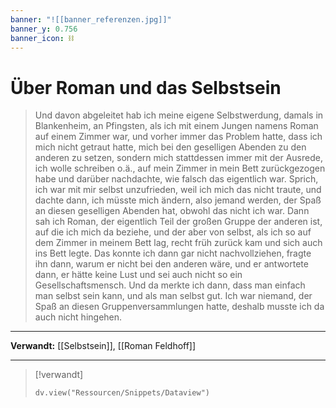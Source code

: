 ```yaml
---
banner: "![[banner_referenzen.jpg]]"
banner_y: 0.756
banner_icon: ⛓️
---
```


# Über Roman und das Selbstsein

> Und davon abgeleitet hab ich meine eigene Selbstwerdung, damals in Blankenheim, an Pfingsten, als ich mit einem Jungen namens Roman auf einem Zimmer war, und vorher immer das Problem hatte, dass ich mich nicht getraut hatte, mich bei den geselligen Abenden zu den anderen zu setzen, sondern mich stattdessen immer mit der Ausrede, ich wolle schreiben o.ä., auf mein Zimmer in mein Bett zurückgezogen habe und darüber nachdachte, wie falsch das eigentlich war. Sprich, ich war mit mir selbst unzufrieden, weil ich mich das nicht traute, und dachte dann, ich müsste mich ändern, also jemand werden, der Spaß an diesen geselligen Abenden hat, obwohl das nicht ich war. Dann sah ich Roman, der eigentlich Teil der großen Gruppe der anderen ist, auf die ich mich da beziehe, und der aber von selbst, als ich so auf dem Zimmer in meinem Bett lag, recht früh zurück kam und sich auch ins Bett legte. Das konnte ich dann gar nicht nachvollziehen, fragte ihn dann, warum er nicht bei den anderen wäre, und er antwortete dann, er hätte keine Lust und sei auch nicht so ein Gesellschaftsmensch. Und da merkte ich dann, dass man einfach man selbst sein kann, und als man selbst gut. Ich war niemand, der Spaß an diesen Gruppenversammlungen hatte, deshalb musste ich da auch nicht hingehen.

---

**Verwandt:** [[Selbstsein]], [[Roman Feldhoff]]

---

> [!verwandt]
> ```dataviewjs
> dv.view("Ressourcen/Snippets/Dataview")
> ```